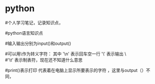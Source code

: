 # python
#个人学习笔记，记录知识点，

#python语言知识点

#输入输出分别为input()和output()

#可以用\作为转义字符：  其中   '\n'  表示回车空一行     '\\'     表示输出  \    
#'\t'     表示制表符，现在还不知道什么意思


#print()表示打印   代表着在电脑上显示所要表示的字符   ，这里与output（）不同，


#
